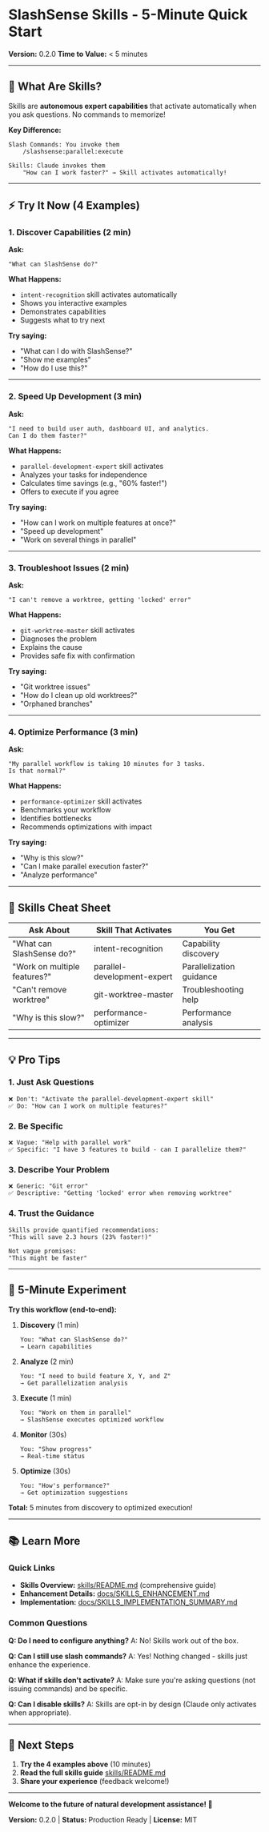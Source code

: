 # SlashSense Skills - 5-Minute Quick Start

**Version:** 0.2.0
**Time to Value:** < 5 minutes

---

## 🚀 What Are Skills?

Skills are **autonomous expert capabilities** that activate automatically when you ask questions. No commands to memorize!

**Key Difference:**
```
Slash Commands: You invoke them
    /slashsense:parallel:execute

Skills: Claude invokes them
    "How can I work faster?" → Skill activates automatically!
```

---

## ⚡ Try It Now (4 Examples)

### 1. Discover Capabilities (2 min)

**Ask:**
```
"What can SlashSense do?"
```

**What Happens:**
- `intent-recognition` skill activates automatically
- Shows you interactive examples
- Demonstrates capabilities
- Suggests what to try next

**Try saying:**
- "What can I do with SlashSense?"
- "Show me examples"
- "How do I use this?"

---

### 2. Speed Up Development (3 min)

**Ask:**
```
"I need to build user auth, dashboard UI, and analytics.
Can I do them faster?"
```

**What Happens:**
- `parallel-development-expert` skill activates
- Analyzes your tasks for independence
- Calculates time savings (e.g., "60% faster!")
- Offers to execute if you agree

**Try saying:**
- "How can I work on multiple features at once?"
- "Speed up development"
- "Work on several things in parallel"

---

### 3. Troubleshoot Issues (2 min)

**Ask:**
```
"I can't remove a worktree, getting 'locked' error"
```

**What Happens:**
- `git-worktree-master` skill activates
- Diagnoses the problem
- Explains the cause
- Provides safe fix with confirmation

**Try saying:**
- "Git worktree issues"
- "How do I clean up old worktrees?"
- "Orphaned branches"

---

### 4. Optimize Performance (3 min)

**Ask:**
```
"My parallel workflow is taking 10 minutes for 3 tasks.
Is that normal?"
```

**What Happens:**
- `performance-optimizer` skill activates
- Benchmarks your workflow
- Identifies bottlenecks
- Recommends optimizations with impact

**Try saying:**
- "Why is this slow?"
- "Can I make parallel execution faster?"
- "Analyze performance"

---

## 🎯 Skills Cheat Sheet

| Ask About | Skill That Activates | You Get |
|-----------|---------------------|---------|
| "What can SlashSense do?" | intent-recognition | Capability discovery |
| "Work on multiple features?" | parallel-development-expert | Parallelization guidance |
| "Can't remove worktree" | git-worktree-master | Troubleshooting help |
| "Why is this slow?" | performance-optimizer | Performance analysis |

---

## 💡 Pro Tips

### 1. Just Ask Questions

```
❌ Don't: "Activate the parallel-development-expert skill"
✅ Do: "How can I work on multiple features?"
```

### 2. Be Specific

```
❌ Vague: "Help with parallel work"
✅ Specific: "I have 3 features to build - can I parallelize them?"
```

### 3. Describe Your Problem

```
❌ Generic: "Git error"
✅ Descriptive: "Getting 'locked' error when removing worktree"
```

### 4. Trust the Guidance

```
Skills provide quantified recommendations:
"This will save 2.3 hours (23% faster!)"

Not vague promises:
"This might be faster"
```

---

## 🧪 5-Minute Experiment

**Try this workflow (end-to-end):**

1. **Discovery** (1 min)
   ```
   You: "What can SlashSense do?"
   → Learn capabilities
   ```

2. **Analyze** (2 min)
   ```
   You: "I need to build feature X, Y, and Z"
   → Get parallelization analysis
   ```

3. **Execute** (1 min)
   ```
   You: "Work on them in parallel"
   → SlashSense executes optimized workflow
   ```

4. **Monitor** (30s)
   ```
   You: "Show progress"
   → Real-time status
   ```

5. **Optimize** (30s)
   ```
   You: "How's performance?"
   → Get optimization suggestions
   ```

**Total:** 5 minutes from discovery to optimized execution!

---

## 📚 Learn More

### Quick Links

- **Skills Overview:** [skills/README.md](skills/README.md) (comprehensive guide)
- **Enhancement Details:** [docs/SKILLS_ENHANCEMENT.md](docs/SKILLS_ENHANCEMENT.md)
- **Implementation:** [docs/SKILLS_IMPLEMENTATION_SUMMARY.md](docs/SKILLS_IMPLEMENTATION_SUMMARY.md)

### Common Questions

**Q: Do I need to configure anything?**
A: No! Skills work out of the box.

**Q: Can I still use slash commands?**
A: Yes! Nothing changed - skills just enhance the experience.

**Q: What if skills don't activate?**
A: Make sure you're asking questions (not issuing commands) and be specific.

**Q: Can I disable skills?**
A: Skills are opt-in by design (Claude only activates when appropriate).

---

## 🎉 Next Steps

1. **Try the 4 examples above** (10 minutes)
2. **Read the full skills guide** [skills/README.md](skills/README.md)
3. **Share your experience** (feedback welcome!)

---

**Welcome to the future of natural development assistance! 🚀**

**Version:** 0.2.0 | **Status:** Production Ready | **License:** MIT
